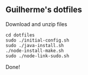 ## Guilherme's dotfiles

Download and unzip files

    cd dotfiles
    sudo ./initial-config.sh
    sudo ./java-install.sh
    ./node-install-make.sh
    sudo ./node-link-sudo.sh

Done!

